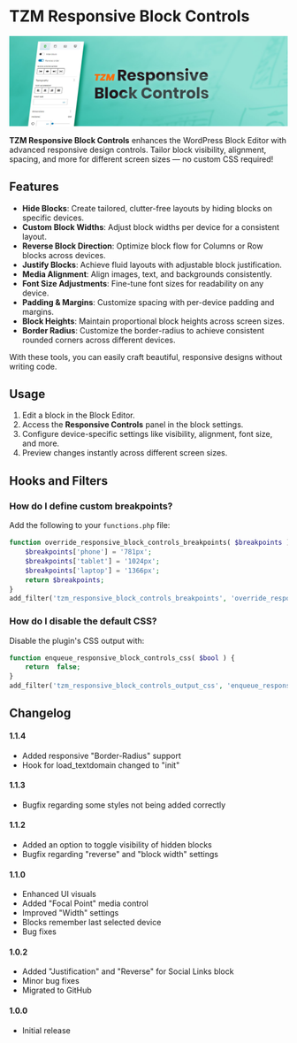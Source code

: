 # TZM Responsive Block Controls

![Screenshot of Responsive Controls Panel](https://github.com/jakobwiens7/tzm-responsive-block-controls/blob/main/_wordpress-org/banner-1544x500.jpg)

**TZM Responsive Block Controls** enhances the WordPress Block Editor with advanced responsive design controls. Tailor block visibility, alignment, spacing, and more for different screen sizes — no custom CSS required!

## Features

- **Hide Blocks**: Create tailored, clutter-free layouts by hiding blocks on specific devices.
- **Custom Block Widths**: Adjust block widths per device for a consistent layout.
- **Reverse Block Direction**: Optimize block flow for Columns or Row blocks across devices.
- **Justify Blocks**: Achieve fluid layouts with adjustable block justification.
- **Media Alignment**: Align images, text, and backgrounds consistently.
- **Font Size Adjustments**: Fine-tune font sizes for readability on any device.
- **Padding & Margins**: Customize spacing with per-device padding and margins.
- **Block Heights**: Maintain proportional block heights across screen sizes.
- **Border Radius**: Customize the border-radius to achieve consistent rounded corners across different devices.

With these tools, you can easily craft beautiful, responsive designs without writing code.

## Usage

1. Edit a block in the Block Editor.
2. Access the **Responsive Controls** panel in the block settings.
3. Configure device-specific settings like visibility, alignment, font size, and more.
4. Preview changes instantly across different screen sizes.

## Hooks and Filters

### How do I define custom breakpoints?

Add the following to your `functions.php` file:

```php
function override_responsive_block_controls_breakpoints( $breakpoints ) {
	$breakpoints['phone'] = '781px';
	$breakpoints['tablet'] = '1024px';
	$breakpoints['laptop'] = '1366px';
	return $breakpoints;
}
add_filter('tzm_responsive_block_controls_breakpoints', 'override_responsive_block_controls_breakpoints');
```

### How do I disable the default CSS?

Disable the plugin's CSS output with:

```php
function enqueue_responsive_block_controls_css( $bool ) {
	return  false;
}
add_filter('tzm_responsive_block_controls_output_css', 'enqueue_responsive_block_controls_css');
```

## Changelog

#### 1.1.4

- Added responsive "Border-Radius" support
- Hook for load_textdomain changed to "init"

#### 1.1.3

- Bugfix regarding some styles not being added correctly

#### 1.1.2

- Added an option to toggle visibility of hidden blocks
- Bugfix regarding "reverse" and "block width" settings

#### 1.1.0

- Enhanced UI visuals
- Added "Focal Point" media control
- Improved "Width" settings
- Blocks remember last selected device
- Bug fixes

#### 1.0.2

- Added "Justification" and "Reverse" for Social Links block
- Minor bug fixes
- Migrated to GitHub

#### 1.0.0

- Initial release
